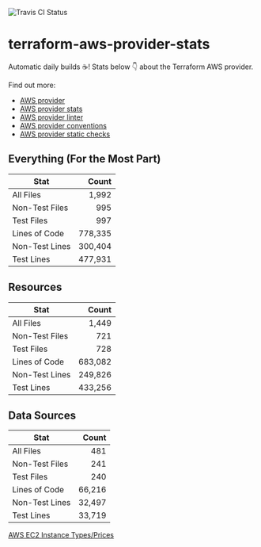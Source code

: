 ![Travis CI Status](https://travis-ci.org/YakDriver/terraform-aws-provider-stats.svg?branch=main)
# terraform-aws-provider-stats

Automatic daily builds :coffee:! Stats below :point_down: about the Terraform AWS provider.

Find out more:
* [AWS provider](https://github.com/terraform-providers/terraform-provider-aws)
* [AWS provider stats](https://github.com/YakDriver/terraform-aws-provider-stats)
* [AWS provider linter](https://github.com/terraform-providers/terraform-provider-aws/tree/master/awsproviderlint)
* [AWS provider conventions](https://github.com/YakDriver/terraform-aws-conventions)
* [AWS provider static checks](https://github.com/YakDriver/terraform-aws-provider-static-checks)



## Everything (For the Most Part)

|  Stat  |  Count  |
| ------------- | -------------: |
|  All Files  |  1,992  |
|  Non-Test Files  |  995  |
|  Test Files  |  997  |
|  Lines of Code  |  778,335  |
|  Non-Test Lines  |  300,404  |
|  Test Lines  |  477,931  |



## Resources

|  Stat  |  Count  |
| ------------- | -------------: |
|  All Files  |  1,449  |
|  Non-Test Files  |  721  |
|  Test Files  |  728  |
|  Lines of Code  |  683,082  |
|  Non-Test Lines  |  249,826  |
|  Test Lines  |  433,256  |



## Data Sources

|  Stat  |  Count  |
| ------------- | -------------: |
|  All Files  |  481  |
|  Non-Test Files  |  241  |
|  Test Files  |  240  |
|  Lines of Code  |  66,216  |
|  Non-Test Lines  |  32,497  |
|  Test Lines  |  33,719  |




[AWS EC2 Instance Types/Prices](https://github.com/YakDriver/aws-ec2-instance-types)
